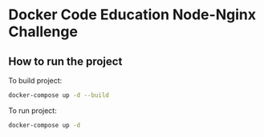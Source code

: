 # Docker Code Education Node-Nginx Challenge

## How to run the project

To build project:
```bash
docker-compose up -d --build
```

To run project:
```bash
docker-compose up -d
```